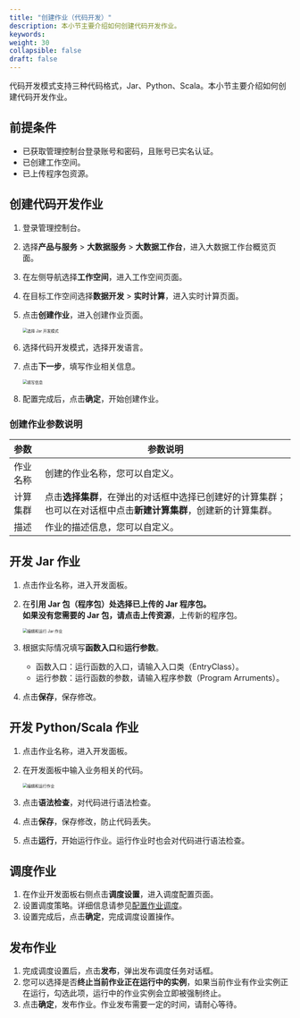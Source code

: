 ```yaml
---
title: "创建作业（代码开发）"
description: 本小节主要介绍如何创建代码开发作业。 
keywords: 
weight: 30
collapsible: false
draft: false
---
```


代码开发模式支持三种代码格式，Jar、Python、Scala。本小节主要介绍如何创建代码开发作业。

## 前提条件

- 已获取管理控制台登录账号和密码，且账号已实名认证。
- 已创建工作空间。
- 已上传程序包资源。

## 创建代码开发作业

1. 登录管理控制台。
2. 选择**产品与服务** > **大数据服务** > **大数据工作台**，进入大数据工作台概览页面。
3. 在左侧导航选择**工作空间**，进入工作空间页面。
4. 在目标工作空间选择**数据开发** > **实时计算**，进入实时计算页面。
5. 点击**创建作业**，进入创建作业页面。
   
   <img src="/bigdata/databench/_images/choose_model_jar.png" alt="选择 Jar 开发模式" style="zoom:50%;" />

6. 选择代码开发模式，选择开发语言。
7. 点击**下一步**，填写作业相关信息。
   
   <img src="/bigdata/databench/_images/job_basic.png" alt="填写信息" style="zoom:50%;" />

8. 配置完成后，点击**确定**，开始创建作业。

### 创建作业参数说明

| 参数           | 参数说明                                                     |
| :------------- | ------------------------------------------------------------ |
| 作业名称 |  创建的作业名称，您可以自定义。              |
| 计算集群    |  点击**选择集群**，在弹出的对话框中选择已创建好的计算集群；也可以在对话框中点击**新建计算集群**，创建新的计算集群。  |
| 描述    |  作业的描述信息，您可以自定义。 |

## 开发 Jar 作业

1. 点击作业名称，进入开发面板。
2. 在**引用 Jar 包（程序包）**处选择已上传的 Jar 程序包。     
   如果没有您需要的 Jar 包，请点击**上传资源**，上传新的程序包。

   <img src="/bigdata/databench/_images/job_content_jar.png" alt="编辑和运行 Jar 作业" style="zoom:50%;" />

3. 根据实际情况填写**函数入口**和**运行参数**。

   - 函数入口：运行函数的入口，请输入入口类（EntryClass）。
   - 运行参数：运行函数的参数，请输入程序参数（Program Arruments）。

4. 点击**保存**，保存修改。

## 开发 Python/Scala 作业

1. 点击作业名称，进入开发面板。
2. 在开发面板中输入业务相关的代码。
   
   <img src="/bigdata/databench/_images/job_content_python.png" alt="编辑和运行作业" style="zoom:50%;" />

3. 点击**语法检查**，对代码进行语法检查。
4. 点击**保存**，保存修改，防止代码丢失。
5. 点击**运行**，开始运行作业。运行作业时也会对代码进行语法检查。

## 调度作业

1. 在作业开发面板右侧点击**调度设置**，进入调度配置页面。
2. 设置调度策略。详细信息请参见[配置作业调度](../scheduling_job)。   
3. 设置完成后，点击**确定**，完成调度设置操作。

## 发布作业

1. 完成调度设置后，点击**发布**，弹出发布调度任务对话框。
2. 您可以选择是否**终止当前作业正在运行中的实例**，如果当前作业有作业实例正在运行，勾选此项，运行中的作业实例会立即被强制终止。
3. 点击**确定**，发布作业。作业发布需要一定的时间，请耐心等待。


